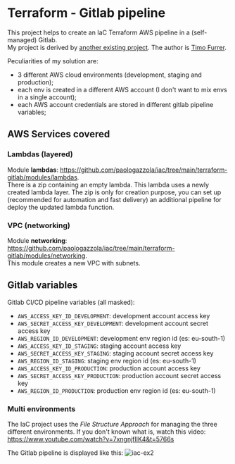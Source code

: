 # Terraform - Gitlab pipeline
This project helps to create an IaC Terraform AWS pipeline in a (self-managed) Gitlab.  
My project is derived by [another existing project](https://gitlab.com/gitlab-org/configure/examples/empower-iac-with-gitlab-and-terraform/02-multiple-environments). The author is [Timo Furrer](https://gitlab.com/timofurrer).

Peculiarities of my solution are:
- 3 different AWS cloud environments (development, staging and production);
- each env is created in a different AWS account (I don't want to mix envs in a single account);
- each AWS account credentials are stored in different gitlab pipeline variables;

## AWS Services covered
### Lambdas (layered)
Module **lambdas**: https://github.com/paologazzola/iac/tree/main/terraform-gitlab/modules/lambdas.  
There is a zip containing an empty lambda. This lambda uses a newly created lambda layer. The zip is only for creation purpose, you can set up (recommended for automation and fast delivery) an additional pipeline for deploy the updated lambda function.

### VPC (networking)
Module **networking**: https://github.com/paologazzola/iac/tree/main/terraform-gitlab/modules/networking.  
This module creates a new VPC with subnets.

## Gitlab variables
Gitlab CI/CD pipeline variables (all masked):
- `AWS_ACCESS_KEY_ID_DEVELOPMENT`: development account access key
- `AWS_SECRET_ACCESS_KEY_DEVELOPMENT`: development account secret access key
- `AWS_REGION_ID_DEVELOPMENT`: development env region id (es: eu-south-1)
- `AWS_ACCESS_KEY_ID_STAGING`: staging account access key
- `AWS_SECRET_ACCESS_KEY_STAGING`: staging account secret access key
- `AWS_REGION_ID_STAGING`: staging env region id (es: eu-south-1)
- `AWS_ACCESS_KEY_ID_PRODUCTION`: production account access key
- `AWS_SECRET_ACCESS_KEY_PRODUCTION`: production account secret access key
- `AWS_REGION_ID_PRODUCTION`: production env region id (es: eu-south-1)

### Multi environments
The IaC project uses the _File Structure Approach_ for managing the three different environments. If you don't known what is, watch this video: https://www.youtube.com/watch?v=7xngnjfIlK4&t=5766s

The Gitlab pipeline is displayed like this:
![iac-ex2](https://github.com/paologazzola/iac/assets/26058077/2ecfabb8-4de1-4eee-903b-dca5cc728fd6)


